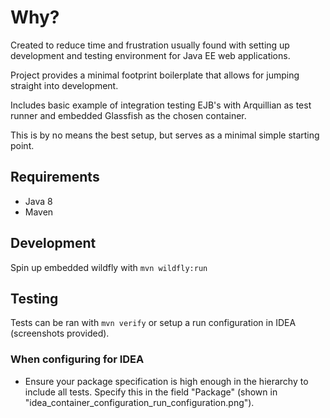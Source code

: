 # Why?
Created to reduce time and frustration usually found with setting up development and testing environment
for Java EE web applications.

Project provides a minimal footprint boilerplate that allows for jumping straight into development.

Includes basic example of integration testing EJB's with Arquillian as test runner and embedded Glassfish
as the chosen container.

This is by no means the best setup, but serves as a minimal simple starting point.

## Requirements
- Java 8
- Maven

## Development
Spin up embedded wildfly with `mvn wildfly:run`


## Testing
Tests can be ran with `mvn verify` or setup a run configuration in IDEA (screenshots provided). 

### When configuring for IDEA
- Ensure your package specification is high enough in the hierarchy to include all tests. 
Specify this in the field "Package" (shown in "idea_container_configuration_run_configuration.png").